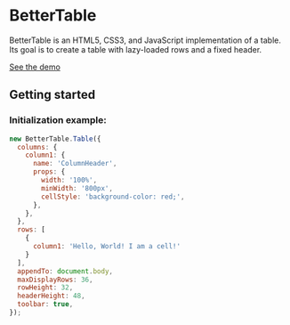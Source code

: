 # BetterTable

BetterTable is an HTML5, CSS3, and JavaScript implementation of a table. Its goal is to create a table with lazy-loaded rows and a fixed header.

[See the demo](https://stephen-martin.github.io/BetterTable/)

## Getting started

### Initialization example:
```js
new BetterTable.Table({
  columns: {
    column1: {
      name: 'ColumnHeader',
      props: {
        width: '100%',
        minWidth: '800px',
        cellStyle: 'background-color: red;',
      },
    },
  },
  rows: [
    {
      column1: 'Hello, World! I am a cell!'
    }
  ],
  appendTo: document.body,
  maxDisplayRows: 36,
  rowHeight: 32,
  headerHeight: 48,
  toolbar: true,
});
```
